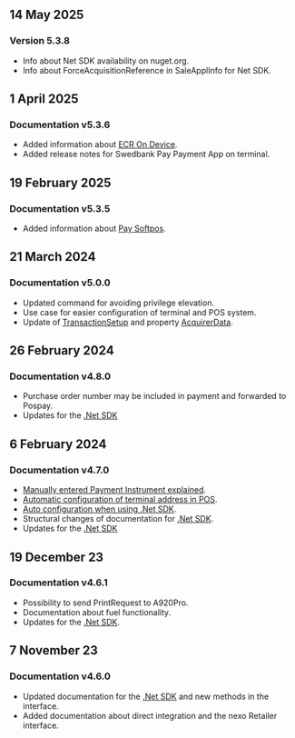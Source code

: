 
## 14 May 2025

### Version 5.3.8

*	Info about Net SDK availability on nuget.org.
*	Info about ForceAcquisitionReference in SaleApplInfo for Net SDK.

## 1 April 2025

### Documentation v5.3.6

*   Added information about [ECR On Device][ecrondevice].
*   Added release notes for Swedbank Pay Payment App on terminal.

## 19 February 2025

### Documentation v5.3.5

*   Added information about [Pay Softpos][paysoftpos].

## 21 March 2024

### Documentation v5.0.0

*   Updated command for avoiding privilege elevation.
*   Use case for easier configuration of terminal and POS system.
*   Update of [TransactionSetup][transactionsetup] and property [AcquirerData][acquirerdata].

## 26 February 2024

### Documentation v4.8.0

*   Purchase order number may be included in payment and forwarded to Pospay.
*   Updates for the [.Net SDK][dotnetrelease]

## 6 February 2024

### Documentation v4.7.0

*   [Manually entered Payment Instrument explained][keyinpaymentinstrument].
*   [Automatic configuration of terminal address in POS][autoconfig].
*   [Auto configuration when using .Net SDK][autoconfignet].
*   Structural changes of documentation for [.Net SDK][dotnetrelease].
*   Updates for the [.Net SDK][dotnetrelease]

## 19 December 23

### Documentation v4.6.1

*   Possibility to send PrintRequest to A920Pro.
*   Documentation about fuel functionality.
*   Updates for the [.Net SDK][dotnetrelease].

## 7 November 23

### Documentation v4.6.0

*   Updated documentation for the [.Net SDK][dotnetrelease] and new methods in the interface.
*   Added documentation about direct integration and the nexo Retailer interface.

[dotnetrelease]: /pax-terminal/NET/release-notes
[keyinpaymentinstrument]: /pax-terminal/Nexo-Retailer/keyin-paymentinstrument
[autoconfig]: /pax-terminal/Nexo-Retailer/auto-configure-ecr-2-terminal
[autoconfignet]: /pax-terminal/NET/tutorial/autoconfigurepos
[transactionsetup]: /pax-terminal/NET/includes/transactionsetup
[acquirerdata]: /pax-terminal/NET/includes/acquirerdata
[ecrondevice]: /pax-terminal/OnDevice
[paysoftpos]: /pax-terminal/softpos

